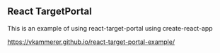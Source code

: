 ## React TargetPortal

This is an example of using react-target-portal using create-react-app

https://vkammerer.github.io/react-target-portal-example/
